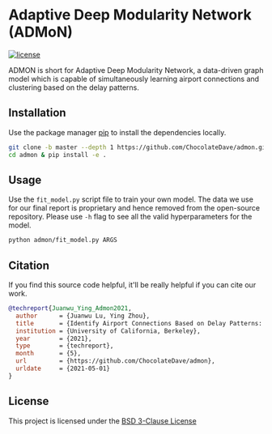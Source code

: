 # Adaptive Deep Modularity Network (ADMoN)

[![license](https://img.shields.io/badge/license-BSD_3--Clause-gold.svg)](https://github.com/ChocolateDave/a2sos/blob/master/LICENSE)

ADMON is short for Adaptive Deep Modularity Network, a data-driven graph
model which is capable of simultaneously learning airport connections and clustering based on the delay patterns.

## Installation

Use the package manager [pip](https://pip.pypa.io/en/stable/) to install the dependencies locally.

```bash
git clone -b master --depth 1 https://github.com/ChocolateDave/admon.git
cd admon & pip install -e .
```

## Usage

Use the `fit_model.py` script file to train your own model. The data we use for our final report is proprietary and hence removed from the open-source repository. Please use `-h` flag to see all the valid hyperparameters for the model.

```bash
python admon/fit_model.py ARGS
```

## Citation

If you find this source code helpful, it'll be really helpful if you can cite our work.

```bibtex
@techreport{Juanwu_Ying_Admon2021,
  author      = {Juanwu Lu, Ying Zhou},
  title       = {Identify Airport Connections Based on Delay Patterns: A Data-driven Graph Clustering Approach},
  institution = {University of California, Berkeley},
  year        = {2021},
  type        = {techreport},
  month       = {5},
  url         = {https://github.com/ChocolateDave/admon},
  urldate     = {2021-05-01}
}
```

## License

This project is licensed under the [BSD 3-Clause License](./LICENSE)
